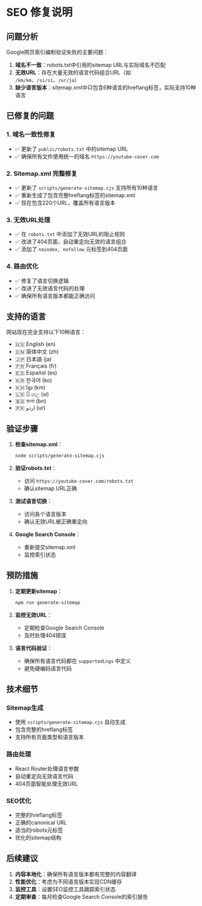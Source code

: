 # SEO 修复说明

## 问题分析

Google网页索引编制验证失败的主要问题：

1. **域名不一致**：robots.txt中引用的sitemap URL与实际域名不匹配
2. **无效URL**：存在大量无效的语言代码组合URL（如 `/km/km`、`/si/si`、`/ur/ja`）
3. **缺少语言版本**：sitemap.xml中只包含6种语言的hreflang标签，实际支持10种语言

## 已修复的问题

### 1. 域名一致性修复
- ✅ 更新了 `public/robots.txt` 中的sitemap URL
- ✅ 确保所有文件使用统一的域名 `https://youtube-cover.com`

### 2. Sitemap.xml 完整修复
- ✅ 更新了 `scripts/generate-sitemap.cjs` 支持所有10种语言
- ✅ 重新生成了包含完整hreflang标签的sitemap.xml
- ✅ 现在包含220个URL，覆盖所有语言版本

### 3. 无效URL处理
- ✅ 在 `robots.txt` 中添加了无效URL的阻止规则
- ✅ 改进了404页面，自动重定向无效的语言组合
- ✅ 添加了 `noindex, nofollow` 元标签到404页面

### 4. 路由优化
- ✅ 修复了语言切换逻辑
- ✅ 改进了无效语言代码的处理
- ✅ 确保所有语言版本都能正确访问

## 支持的语言

网站现在完全支持以下10种语言：
- 🇺🇸 English (en)
- 🇨🇳 简体中文 (zh)
- 🇯🇵 日本語 (ja)
- 🇫🇷 Français (fr)
- 🇪🇸 Español (es)
- 🇰🇷 한국어 (ko)
- 🇰🇭 ខ្មែរ (km)
- 🇱🇰 සිංහල (si)
- 🇧🇩 বাংলা (bn)
- 🇵🇰 اردو (ur)

## 验证步骤

1. **检查sitemap.xml**：
   ```bash
   node scripts/generate-sitemap.cjs
   ```

2. **验证robots.txt**：
   - 访问 `https://youtube-cover.com/robots.txt`
   - 确认sitemap URL正确

3. **测试语言切换**：
   - 访问各个语言版本
   - 确认无效URL被正确重定向

4. **Google Search Console**：
   - 重新提交sitemap.xml
   - 监控索引状态

## 预防措施

1. **定期更新sitemap**：
   ```bash
   npm run generate-sitemap
   ```

2. **监控无效URL**：
   - 定期检查Google Search Console
   - 及时处理404错误

3. **语言代码验证**：
   - 确保所有语言代码都在 `supportedLngs` 中定义
   - 避免硬编码语言代码

## 技术细节

### Sitemap生成
- 使用 `scripts/generate-sitemap.cjs` 自动生成
- 包含完整的hreflang标签
- 支持所有页面类型和语言版本

### 路由处理
- React Router处理语言参数
- 自动重定向无效语言代码
- 404页面智能处理无效URL

### SEO优化
- 完整的hreflang标签
- 正确的canonical URL
- 适当的robots元标签
- 优化的sitemap结构

## 后续建议

1. **内容本地化**：确保所有语言版本都有完整的内容翻译
2. **性能优化**：考虑为不同语言版本实现CDN缓存
3. **监控工具**：设置SEO监控工具跟踪索引状态
4. **定期审查**：每月检查Google Search Console的索引报告 
